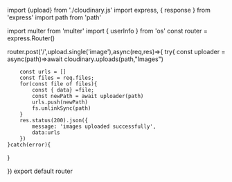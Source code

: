 import {upload} from './cloudinary.js'
import express, { response } from  'express'
import path from 'path'

import  multer from 'multer'
import { userInfo } from 'os'
const router = express.Router()



router.post('/',upload.single('image'),async(req,res)=>{
    try{
        const uploader = async(path)=>await cloudinary.uploads(path,"Images")

        const urls = []
        const files = req.files;
        for(const file of files){
            const { data} =file;
            const newPath = await uploader(path)
            urls.push(newPath)
            fs.unlinkSync(path)
        }
        res.status(200).json({
            message: 'images uploaded successfully',
            data:urls
        })
    }catch(error){
}
    
})
export default router
